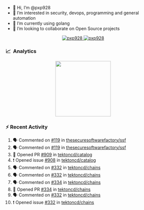- 👋  Hi, I’m @pxp928
- 👀  I’m interested in security, devops, programming and general automation
- 🌱  I’m currently using golang
- 💞️  I’m looking to collaborate on Open Source projects

<p align="center">
  <a href="https://linkedin.com/in/pxp928" target="blank">
    <img src="https://img.shields.io/badge/linkedin-%230077B5.svg?&style=for-the-badge&logo=linkedin&logoColor=white" alt="pxp928" />
  </a>
  <a href="https://twitter.com/pxp928" target="blank">
    <img src="https://img.shields.io/badge/Twitter-1DA1F2?style=for-the-badge&logo=twitter&logoColor=white" alt="pxp928" />
  </a>
</p>

### 📈 &nbsp;Analytics

<p align="center">
  <a href="https://github.com/pxp928">
    <img height="180em" src="https://github-readme-stats-eight-theta.vercel.app/api?username=pxp928&show_icons=true&theme=radical&include_all_commits=true&count_private=true&line_height=26"/>
    <!---
    <img height="180em" src="https://github-readme-stats-eight-theta.vercel.app/api/top-langs/?username=pxp928&layout=compact&theme=radical&line_height=26"/>
    --->
  </a>
</p>

### :zap: Recent Activity

<!--START_SECTION:activity-->
1. 🗣 Commented on [#119](https://github.com/thesecuresoftwarefactory/ssf/issues/119) in [thesecuresoftwarefactory/ssf](https://github.com/thesecuresoftwarefactory/ssf)
2. 🗣 Commented on [#119](https://github.com/thesecuresoftwarefactory/ssf/issues/119) in [thesecuresoftwarefactory/ssf](https://github.com/thesecuresoftwarefactory/ssf)
3. 💪 Opened PR [#909](https://github.com/tektoncd/catalog/pull/909) in [tektoncd/catalog](https://github.com/tektoncd/catalog)
4. ❗️ Opened issue [#908](https://github.com/tektoncd/catalog/issues/908) in [tektoncd/catalog](https://github.com/tektoncd/catalog)
5. 🗣 Commented on [#332](https://github.com/tektoncd/chains/issues/332) in [tektoncd/chains](https://github.com/tektoncd/chains)
6. 🗣 Commented on [#332](https://github.com/tektoncd/chains/issues/332) in [tektoncd/chains](https://github.com/tektoncd/chains)
7. 🗣 Commented on [#334](https://github.com/tektoncd/chains/issues/334) in [tektoncd/chains](https://github.com/tektoncd/chains)
8. 💪 Opened PR [#334](https://github.com/tektoncd/chains/pull/334) in [tektoncd/chains](https://github.com/tektoncd/chains)
9. 🗣 Commented on [#332](https://github.com/tektoncd/chains/issues/332) in [tektoncd/chains](https://github.com/tektoncd/chains)
10. ❗️ Opened issue [#332](https://github.com/tektoncd/chains/issues/332) in [tektoncd/chains](https://github.com/tektoncd/chains)
<!--END_SECTION:activity-->

<!---
pxp928/pxp928 is a ✨ special ✨ repository because its `README.md` (this file) appears on your GitHub profile.
You can click the Preview link to take a look at your changes.
--->
